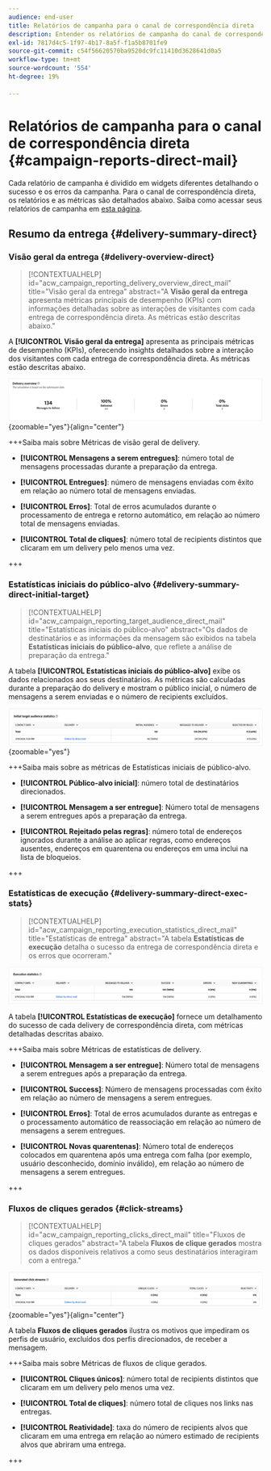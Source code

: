 ```yaml
---
audience: end-user
title: Relatórios de campanha para o canal de correspondência direta
description: Entender os relatórios de campanha do canal de correspondência direta
exl-id: 7817d4c5-1f97-4b17-8a5f-f1a5b8701fe9
source-git-commit: c54f56620570ba9520dc9fc11410d3628641d0a5
workflow-type: tm+mt
source-wordcount: '554'
ht-degree: 19%

---
```


# Relatórios de campanha para o canal de correspondência direta {#campaign-reports-direct-mail}

Cada relatório de campanha é dividido em widgets diferentes detalhando o sucesso e os erros da campanha. Para o canal de correspondência direta, os relatórios e as métricas são detalhados abaixo. Saiba como acessar seus relatórios de campanha em [esta página](campaign-reports.md).

## Resumo da entrega {#delivery-summary-direct}

### Visão geral da entrega {#delivery-overview-direct}

>[!CONTEXTUALHELP]
>id="acw_campaign_reporting_delivery_overview_direct_mail"
>title="Visão geral da entrega"
>abstract="A **Visão geral da entrega** apresenta métricas principais de desempenho (KPIs) com informações detalhadas sobre as interações de visitantes com cada entrega de correspondência direta. As métricas estão descritas abaixo."

A **[!UICONTROL Visão geral da entrega]** apresenta as principais métricas de desempenho (KPIs), oferecendo insights detalhados sobre a interação dos visitantes com cada entrega de correspondência direta. As métricas estão descritas abaixo.

![Visão geral das métricas de entrega de campanha de correspondência direta](assets/direct-mail-campaign-overview.png){zoomable="yes"}{align="center"}

+++Saiba mais sobre Métricas de visão geral de delivery.

* **[!UICONTROL Mensagens a serem entregues]**: número total de mensagens processadas durante a preparação da entrega.

* **[!UICONTROL Entregues]**: número de mensagens enviadas com êxito em relação ao número total de mensagens enviadas.

* **[!UICONTROL Erros]**: Total de erros acumulados durante o processamento de entrega e retorno automático, em relação ao número total de mensagens enviadas.

* **[!UICONTROL Total de cliques]**: número total de recipients distintos que clicaram em um delivery pelo menos uma vez.

+++

### Estatísticas iniciais do público-alvo {#delivery-summary-direct-initial-target}

>[!CONTEXTUALHELP]
>id="acw_campaign_reporting_target_audience_direct_mail"
>title="Estatísticas iniciais do público-alvo"
>abstract="Os dados de destinatários e as informações da mensagem são exibidos na tabela **Estatísticas iniciais do público-alvo**, que reflete a análise de preparação da entrega."

A tabela **[!UICONTROL Estatísticas iniciais do público-alvo]** exibe os dados relacionados aos seus destinatários. As métricas são calculadas durante a preparação do delivery e mostram o público inicial, o número de mensagens a serem enviadas e o número de recipients excluídos.

![Estatísticas do público-alvo inicial para campanhas de correspondência direta](assets/direct-mail-campaign-target-audience.png){zoomable="yes"}

+++Saiba mais sobre as métricas de Estatísticas iniciais de público-alvo.

* **[!UICONTROL Público-alvo inicial]**: número total de destinatários direcionados.

* **[!UICONTROL Mensagem a ser entregue]**: Número total de mensagens a serem entregues após a preparação da entrega.

* **[!UICONTROL Rejeitado pelas regras]**: número total de endereços ignorados durante a análise ao aplicar regras, como endereços ausentes, endereços em quarentena ou endereços em uma inclui na lista de bloqueios.

+++

### Estatísticas de execução {#delivery-summary-direct-exec-stats}

>[!CONTEXTUALHELP]
>id="acw_campaign_reporting_execution_statistics_direct_mail"
>title="Estatísticas de entrega"
>abstract="A tabela **Estatísticas de execução** detalha o sucesso da entrega de correspondência direta e os erros que ocorreram."

![Estatísticas de execução para campanhas de correspondência direta](assets/direct-mail-campaign-exec.png)

A tabela **[!UICONTROL Estatísticas de execução]** fornece um detalhamento do sucesso de cada delivery de correspondência direta, com métricas detalhadas descritas abaixo.

+++Saiba mais sobre Métricas de estatísticas de delivery.

* **[!UICONTROL Mensagem a ser entregue]**: Número total de mensagens a serem entregues após a preparação da entrega.

* **[!UICONTROL Success]**: Número de mensagens processadas com êxito em relação ao número de mensagens a serem entregues.

* **[!UICONTROL Erros]**: Total de erros acumulados durante as entregas e o processamento automático de reassociação em relação ao número de mensagens a serem entregues.

* **[!UICONTROL Novas quarentenas]**: Número total de endereços colocados em quarentena após uma entrega com falha (por exemplo, usuário desconhecido, domínio inválido), em relação ao número de mensagens a serem entregues.

+++

### Fluxos de cliques gerados {#click-streams}

>[!CONTEXTUALHELP]
>id="acw_campaign_reporting_clicks_direct_mail"
>title="Fluxos de cliques gerados"
>abstract="A tabela **Fluxos de clique gerados** mostra os dados disponíveis relativos a como seus destinatários interagiram com a entrega."

![Dados de fluxo de cliques para campanhas de correspondência direta](assets/direct-mail-campaign-clicks.png){zoomable="yes"}{align="center"}

A tabela **Fluxos de cliques gerados** ilustra os motivos que impediram os perfis de usuário, excluídos dos perfis direcionados, de receber a mensagem.

+++Saiba mais sobre Métricas de fluxos de clique gerados.

* **[!UICONTROL Cliques únicos]**: número total de recipients distintos que clicaram em um delivery pelo menos uma vez.

* **[!UICONTROL Total de cliques]**: número total de cliques nos links nas entregas.

* **[!UICONTROL Reatividade]**: taxa do número de recipients alvos que clicaram em uma entrega em relação ao número estimado de recipients alvos que abriram uma entrega.

+++